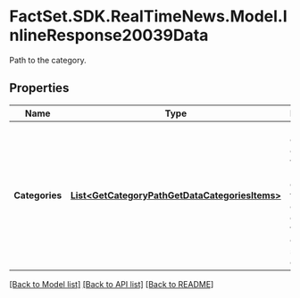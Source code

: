 # FactSet.SDK.RealTimeNews.Model.InlineResponse20039Data
Path to the category.

## Properties

Name | Type | Description | Notes
------------ | ------------- | ------------- | -------------
**Categories** | [**List&lt;GetCategoryPathGetDataCategoriesItems&gt;**](GetCategoryPathGetDataCategoriesItems.md) | List of categories covering the full path (without gaps) from the most coarse granularity to the level of the specified category. | [optional] 

[[Back to Model list]](../README.md#documentation-for-models) [[Back to API list]](../README.md#documentation-for-api-endpoints) [[Back to README]](../README.md)

